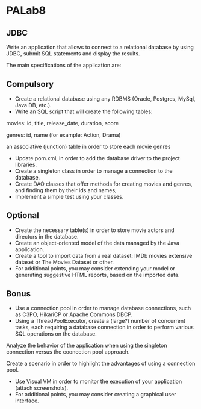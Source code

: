 # PALab8

## JDBC
Write an application that allows to connect to a relational database by using JDBC, submit SQL statements and display the results.

The main specifications of the application are:

## Compulsory
- Create a relational database using any RDBMS (Oracle, Postgres, MySql, Java DB, etc.).
- Write an SQL script that will create the following tables:

movies: id, title, release_date, duration, score

genres: id, name (for example: Action, Drama)

an associative (junction) table in order to store each movie genres
- Update pom.xml, in order to add the database driver to the project libraries.
- Create a singleton class in order to manage a connection to the database.
- Create DAO classes that offer methods for creating movies and genres, and finding them by their ids and names;
- Implement a simple test using your classes.

## Optional
- Create the necessary table(s) in order to store movie actors and directors in the database.
- Create an object-oriented model of the data managed by the Java application.
- Create a tool to import data from a real dataset: IMDb movies extensive dataset or The Movies Dataset or other.
- For additional points, you may consider extending your model or generating suggestive HTML reports, based on the imported data.

## Bonus
- Use a connection pool in order to manage database connections, such as C3PO, HikariCP or Apache Commons DBCP.
- Using a ThreadPoolExecutor, create a (large?) number of concurrent tasks, each requiring a database connection in order to perform various SQL operations on the database.

Analyze the behavior of the application when using the singleton connection versus the coonection pool approach.

Create a scenario in order to highlight the advantages of using a connection pool.
- Use Visual VM in order to monitor the execution of your application (attach screenshots).
- For additional points, you may consider creating a graphical user interface.
